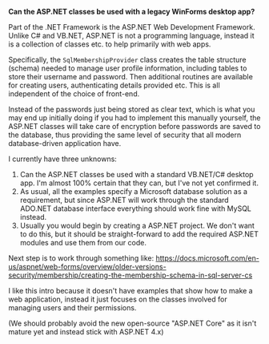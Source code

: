 **Can the ASP.NET classes be used with a legacy WinForms desktop app?**

Part of the .NET Framework is the ASP.NET Web Development Framework. Unlike C# and VB.NET,
ASP.NET is not a programming language, instead it is a collection of classes etc. to help
primarily with web apps.

Specifically, the `SqlMembershipProvider` class creates the table structure (schema) needed
to manage user profile information, including tables to store their username and password.
Then additional routines are available for creating users, authenticating details provided
etc. This is all independent of the choice of front-end.

Instead of the passwords just being stored as clear text, which is what you may end up
initially doing if you had to implement this manually yourself, the ASP.NET classes will take
care of encryption before passwords are saved to the database, thus providing the same level
of security that all modern database-driven application have.

I currently have three unknowns:
1. Can the ASP.NET classes be used with a standard VB.NET/C# desktop app.  I'm almost 100% 
certain that they can, but I've not yet confirmed it.
2. As usual, all the examples specify a Microsoft database solution as a requirement, but since
ASP.NET will work through the standard ADO.NET database interface everything should work fine
with MySQL instead.
3. Usually you would begin by creating a ASP.NET project.  We don't want to do this, but it
should be straight-forward to add the required ASP.NET modules and use them from our code.

Next step is to work through something like:
    https://docs.microsoft.com/en-us/aspnet/web-forms/overview/older-versions-security/membership/creating-the-membership-schema-in-sql-server-cs

I like this intro because it doesn't have examples that show how to make a web application,
instead it just focuses on the classes involved for managing users and their permissions.

(We should probably avoid the new open-source "ASP.NET Core" as it isn't mature yet and instead
stick with ASP.NET 4.x)
